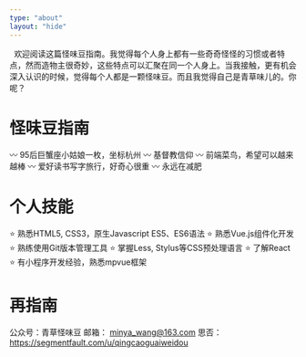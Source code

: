 ```yaml
---
type: "about"
layout: "hide"
---
```


&nbsp;&nbsp;欢迎阅读这篇怪味豆指南。我觉得每个人身上都有一些奇奇怪怪的习惯或者特点，然而造物主很奇妙，这些特点可以汇聚在同一个人身上。当我接触，更有机会深入认识的时候，觉得每个人都是一颗怪味豆。而且我觉得自己是青草味儿的。你呢？

# 怪味豆指南
:wavy_dash: 95后巨蟹座小姑娘一枚，坐标杭州
:wavy_dash: 基督教信仰
:wavy_dash: 前端菜鸟，希望可以越来越棒
:wavy_dash: 爱好读书写字旅行，好奇心很重
:wavy_dash: 永远在减肥


# 个人技能
:star: 熟悉HTML5, CSS3，原生Javascript ES5、ES6语法
:star: 熟悉Vue.js组件化开发
:star: 熟练使用Git版本管理工具
:star: 掌握Less, Stylus等CSS预处理语言
:star: 了解React
:star: 有小程序开发经验，熟悉mpvue框架


# 再指南
公众号：青草怪味豆
邮箱： minya_wang@163.com
思否： https://segmentfault.com/u/qingcaoguaiweidou





